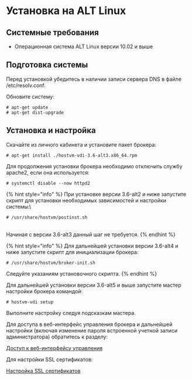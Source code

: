 # Установка на ALT Linux

## Системные требования <a href="#requirements" id="requirements"></a>

* Операционная система ALT Linux версии 10.02 и выше

## Подготовка системы <a href="#preparation" id="preparation"></a>

Перед установкой убедитесь в наличии записи сервера DNS в файле /etc/resolv.conf.

Обновите систему:

```shell-session
# apt-get update
# apt-get dist-upgrade
```

## Установка и настройка <a href="#install" id="install"></a>

Скачайте из личного кабинета и установите пакет брокера:

```shell-session
# apt-get install ./hostvm-vdi-3.6-alt3.x86_64.rpm
```

Для продолжения установки брокера необходимо отключить службу apache2, если она используется:

```shell-session
# systemctl disable --now httpd2
```

{% hint style="info" %}
При установке версии 3.6-alt2 и ниже запустите скрипт для установки необходимых зависимостей и настройки системы:\


```shell-session
# /usr/share/hostvm/postinst.sh
```

\
Начиная с версии 3.6-alt3 данный шаг не требуется.
{% endhint %}

{% hint style="info" %}
Для дальнейшей установки версии 3.6-alt4 и ниже запустите скрипт для инициализации брокера:

```shell-session
# /usr/share/hostvm/broker-init.sh
```

Следуйте указаниям установочного скрипта.
{% endhint %}

Для дальнейшей установки версии 3.6-alt5 и выше запустите мастер настройки брокера командой:

```shell-session
# hostvm-vdi setup
```

Выполните настройку следуя подсказкам мастера.

Для доступа в веб-интерфейс управления брокера и дальнейшей настройки (включая изменение пароля встроенной учетной записи администратора) обратитесь к разделу:

[Доступ к веб-интерфейсу управления](./#accessing-web-interface)

Для настройки SSL сертификатов:

[Настройка SSL сертификатов](./#ssl-certificates)

